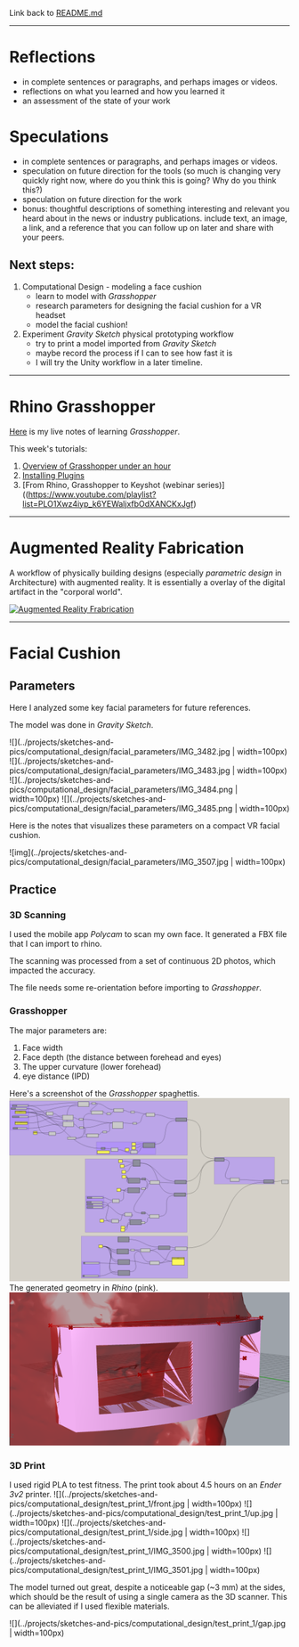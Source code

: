 Link back to [README.md](TDF-23Fall/README.md)

---
# Reflections
- in complete sentences or paragraphs, and perhaps images or videos.
- reflections on what you learned and how you learned it
- an assessment of the state of your work

# Speculations
- in complete sentences or paragraphs, and perhaps images or videos.
- speculation on future direction for the tools (so much is changing very quickly right now, where do you think this is going? Why do you think this?)
- speculation on future direction for the work
- bonus: thoughtful descriptions of something interesting and relevant you heard about in the news or industry publications. include text, an image, a link, and a reference that you can follow up on later and share with your peers.

## Next steps:
1. Computational Design - modeling a face cushion
    - learn to model with _Grasshopper_
    - research parameters for designing the facial cushion for a VR headset
    - model the facial cushion!
2. Experiment _Gravity Sketch_ physical prototyping workflow
    - try to print a model imported from _Gravity Sketch_
    - maybe record the process if I can to see how fast it is
    - I will try the Unity workflow in a later timeline.

---

# Rhino Grasshopper

[Here](../projects/documents/Grasshopper.md) is my live notes of learning *Grasshopper*. 

This week's tutorials:
1. [Overview of Grasshopper under an hour](https://youtu.be/Y66bSN4QFUE)
2. [Installing Plugins](https://www.youtube.com/watch?v=vBh1UHg6ZHQ)
3. [From Rhino, Grasshopper to Keyshot (webinar series)]((https://www.youtube.com/playlist?list=PLO1Xwz4iyp_k6YEWaljxfbOdXANCKxJgf)


---

# Augmented Reality Fabrication
A workflow of physically building designs (especially *parametric design* in Architecture) with augmented reality. It is essentially a overlay of the digital artifact in the "corporal world". 

[![Augmented Reality Frabrication](https://i.ytimg.com/vi/xTQAeuZF74w/hq720.jpg?sqp=-oaymwEcCOgCEMoBSFXyq4qpAw4IARUAAIhCGAFwAcABBg==&rs=AOn4CLCwk7_dvS94hcohjqN0brGgpuUcUg)](https://www.youtube.com/watch?v=xTQAeuZF74w&t=1s&pp=ygUdYXVnbWVudGVkIHJlYWxpdHkgZmFicmljYXRpb24%3D)

---

# Facial Cushion
## Parameters
Here I analyzed some key facial parameters for future references. 

The model was done in *Gravity Sketch*.

![](../projects/sketches-and-pics/computational_design/facial_parameters/IMG_3482.jpg | width=100px)
![](../projects/sketches-and-pics/computational_design/facial_parameters/IMG_3483.jpg | width=100px)
![](../projects/sketches-and-pics/computational_design/facial_parameters/IMG_3484.png | width=100px)
![](../projects/sketches-and-pics/computational_design/facial_parameters/IMG_3485.png | width=100px)

Here is the notes that visualizes these parameters on a compact VR facial cushion. 

![img](../projects/sketches-and-pics/computational_design/facial_parameters/IMG_3507.jpg | width=100px)

## Practice
### 3D Scanning
I used the mobile app *Polycam* to scan my own face. It generated a FBX file that I can import to rhino. 

The scanning was processed from a set of continuous 2D photos, which impacted the accuracy.  

The file needs some re-orientation before importing to *Grasshopper*. 

### Grasshopper
The major parameters are: 
1. Face width
2. Face depth (the distance between forehead and eyes)
3. The upper curvature (lower forehead)
4. eye distance (IPD)

Here's a screenshot of the *Grasshopper* spaghettis.  
![img](../projects/sketches-and-pics/computational_design/test_print_1/grasshopper_overview.png)
The generated geometry in *Rhino* (pink). 
![img](../projects/sketches-and-pics/computational_design/test_print_1/rhino_perspective.png)

### 3D Print
I used rigid PLA to test fitness. The print took about 4.5 hours on an *Ender 3v2* printer. 
![](../projects/sketches-and-pics/computational_design/test_print_1/front.jpg | width=100px)
![](../projects/sketches-and-pics/computational_design/test_print_1/up.jpg | width=100px)
![](../projects/sketches-and-pics/computational_design/test_print_1/side.jpg | width=100px)
![](../projects/sketches-and-pics/computational_design/test_print_1/IMG_3500.jpg | width=100px)
![](../projects/sketches-and-pics/computational_design/test_print_1/IMG_3501.jpg | width=100px)

The model turned out great, despite a noticeable gap (~3 mm) at the sides, which should be the result of using a single camera as the 3D scanner. This can be alleviated if I used flexible materials. 

![](../projects/sketches-and-pics/computational_design/test_print_1/gap.jpg | width=100px)